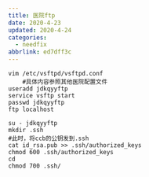 ```yaml
---
title: 医院ftp
date: 2020-4-23
updated: 2020-4-24
categories:
  - needfix
abbrlink: ed7dff3c
---
```

    vim /etc/vsftpd/vsftpd.conf
        #具体内容参照其他医院配置文件
    useradd jdkqyyftp
    service vsftp start
    passwd jdkqyyftp
    ftp localhost
    
    su - jdkqyyftp
    mkdir .ssh
    #此时，将ccb的公钥发到.ssh
    cat id_rsa.pub >> .ssh/authorized_keys
    chmod 600 .ssh/authorized_keys
    cd
    chmod 700 .ssh/